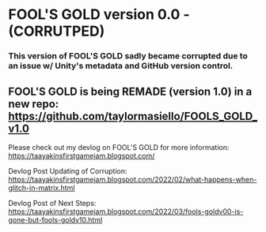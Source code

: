 # FOOL'S GOLD version 0.0 - (CORRUTPED)

### This version of FOOL'S GOLD sadly became corrupted due to an issue w/ Unity's metadata and GitHub version control. 

## FOOL'S GOLD is being REMADE (version 1.0) in a new repo: https://github.com/taylormasiello/FOOLS_GOLD_v1.0

Please check out my devlog on FOOL'S GOLD for more information: https://taayakinsfirstgamejam.blogspot.com/

Devlog Post Updating of Corruption: https://taayakinsfirstgamejam.blogspot.com/2022/02/what-happens-when-glitch-in-matrix.html

Devlog Post of Next Steps: https://taayakinsfirstgamejam.blogspot.com/2022/03/fools-goldv00-is-gone-but-fools-goldv10.html


